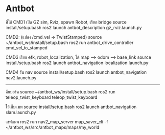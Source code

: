 # Antbot
ที่ใช้
CMD1 เปิด GZ sim, Rviz, spawn Robot, เรียก bridge
source install/setup.bash
ros2 launch antbot_description gz_rviz.launch.py

CMD2: (แปลง /cmd_vel → TwistStamped)
source ~/antbot_ws/install/setup.bash
ros2 run antbot_drive_controller cmd_vel_to_stamped

CMD3 เรียก efk, robot_localization, ได้ map --> odom --> base_link
source install/setup.bash
ros2 launch antbot_navigation localization.launch.py

CMD4 รัน nav
source install/setup.bash
ros2 launch antbot_navigation nav2.launch.py

---------------------------------------------------

คียบอร์ด
source ~/antbot_ws/install/setup.bash
ros2 run teleop_twist_keyboard teleop_twist_keyboard

ไว้เก็บแมพ
source install/setup.bash
ros2 launch antbot_navigation slam.launch.py


เซฟแมพ
ros2 run nav2_map_server map_saver_cli -f ~/antbot_ws/src/antbot_maps/maps/my_world

